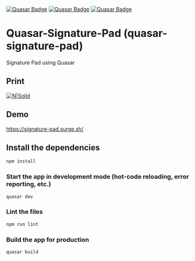 [![Quasar Badge](https://img.shields.io/badge/Framework-Quasar-blue)](https://quasar.dev)
[![Quasar Badge](https://img.shields.io/github/forks/PAHJunior/Quasar-Signature-Pad?style=social)](https://quasar.dev)
[![Quasar Badge](https://img.shields.io/github/stars/PAHJunior/Quasar-Signature-Pad?style=social)](https://quasar.dev)

# Quasar-Signature-Pad (quasar-signature-pad)
Signature Pad using Quasar

## Print
[![N|Solid](https://github.com/PAHJunior/Quasar-Signature-Pad/blob/master/docs/SignaturePad.jpg?raw=true)](http://quasar-apexcharts.surge.sh/)

## Demo
https://signature-pad.surge.sh/

## Install the dependencies
```bash
npm install
```

### Start the app in development mode (hot-code reloading, error reporting, etc.)
```bash
quasar dev
```

### Lint the files
```bash
npm run lint
```

### Build the app for production
```bash
quasar build
```
